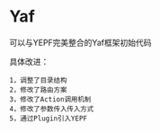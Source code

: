 Yaf
===

可以与YEPF完美整合的Yaf框架初始代码


具体改进：

    1，调整了目录结构
    2，修改了路由方案
    3，修改了Action调用机制
    4，修改了参数传入传入方式
    5，通过Plugin引入YEPF

